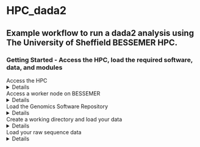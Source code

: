 # HPC_dada2
## Example workflow to run a dada2 analysis using The University of Sheffield BESSEMER HPC.

### Getting Started - Access the HPC, load the required software, data, and modules
<summary>Access the HPC</summary>
<details>
To access the BESSEMER high-performance computer (HPC) you must be connected
to the university network - this can be achieved remotely by using the
virtual private network (VPN) service.

[Please see the university IT pages for details on how to connect to the VPN.](https://students.sheffield.ac.uk/it-services/vpn)

Once connected to the VPN you also need to connect to the HPC using a secure shell (SSH)
connection. This can be achieved using the command line (advanced) or software
such as [MobaXterm](https://mobaxterm.mobatek.net/).

[See the university pages for guidance on how to connect to the VPN](https://docs.hpc.shef.ac.uk/en/latest/hpc/index.html).
</details>

<summary>Access a worker node on BESSEMER</summary>
<details>
Once you have successfully logged into BESSEMER, you need to access a worker node:

```
srun --pty bash -l
```
You should see that the command prompt has changed from

```
[<user>@bessemer-login2 ~]$
```
to
```
[<user>@bessemer-node001 ~]$
```
...where <user> is your The University of Sheffield (TUoS) IT username.
</details>

<summary>Load the Genomics Software Repository</summary>
<details>
The Genommics Software Repository contains several pre-loaded pieces of software
useful for a range of genomics-based analyses, including this one.

Did you receive the following message when you accessed the worker node?
```
Your account is set up to use the Genomics Software Repository
```

If so, you are set up and do not need to do the following step.
If not, enter the following:
```
echo -e "if [[ -e '/usr/local/extras/Genomics' ]];\nthen\n\tsource /usr/local/extras/Genomics/.bashrc\nfi" >> $HOME/.bash_profile
```
...and then re-load your profile:
```
source ~/.bash_profile
```
Upon re-loading, you should see the message relating to the Genomics Software Repository above.
</details>

<summary>Create a working directory and load your data</summary>
<details>
You should work in the directory /fastdata/ on BESSEMER as this allows shared access to your files
and commands, useful for troubleshooting.

Check if you already have a directory in /fastadata

```
ls /usr/<user>
```
Wherever <user> appears in this document, substitute it with your University of Sheffield (TUoS) IT username.

If you receive the message
```
ls: cannot access /fastdata/<user>: No such file or directory
```
Then you need to create a new folder in /fastdata using the command exactly as it appears below:

```
mkdir -m 0700 /fastdata/$USER
```

Create new subdirectories to keep your scripts and data files organised:
```
mkdir /fastdata/$USER/my_project
mkdir /fastdata/$USER/my_project/scripts
mkdir /fastdata/$USER/my_project/raw_data
mkdir /fastdata/$USER/my_project/working_data
```
</details>

<summary>Load your raw sequence data</summary>
<details>
If you have sequenced your samples with NEOF, and have been notified that your data
has been received, then you should be able to find your data on the HPC server.

Data is generally stored in the shared space /shared/molecol2/NBAF/MiSeq/.

View the data directories contained and identify the one that belongs to you.
```
ls /shared/molecol2/NBAF/MiSeq/
```

## Copy raw sequence data into /fastdata
If, for example, your data directory was called "NBAF_project_010122", then you would
copy it onto your raw_data directory with the following:
```
cp -r /shared/molecol2/NBAF/MiSeq/NBAF_project_010122/ /fastdata/<user>/my_project/raw_data/
```

Alternatively, to copy data from your personal computer onto the HPC you need to use a file transfer
application such as 'scp' (advanced), MobaXterm, or [FileZilla](https://filezilla-project.org/).
Ensure to copy the data into your /fastdata/my_project/raw_data folder.
</details>
